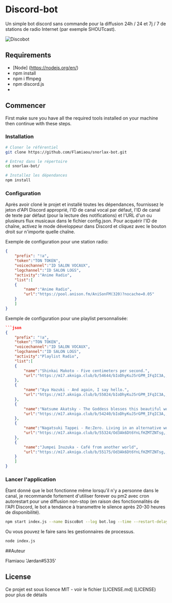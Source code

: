 # Discord-bot

Un simple bot discord sans commande pour la diffusion 24h / 24 et 7j / 7 de stations de radio Internet (par exemple SHOUTcast).

![Discobot](https://i.imgur.com/pI3KB9I.png)

## Requirements

- [Node] (https://nodejs.org/en/) 
- npm install
- npm i ffmpeg
- npm discord.js
- 
## Commencer

First make sure you have all the required tools installed on your machine then continue with these steps.

### Installation

```bash
# Cloner le référentiel
git clone https://github.com/Flamiaou/snorlax-bot.git

# Entrez dans le répertoire
cd snorlax-bot/

# Installez les dépendances
npm install
```

### Configuration

Après avoir cloné le projet et installé toutes les dépendances, fournissez le jeton d'API Discord approprié, l'ID de canal vocal par défaut, l'ID de canal de texte par défaut (pour la lecture des notifications) et l'URL d'un ou plusieurs flux musicaux dans le fichier config.json.
Pour acquérir l'ID de chaîne, activez le mode développeur dans Discord et cliquez avec le bouton droit sur n'importe quelle chaîne.

Exemple de configuration pour une station radio:
```json
{
    "prefix": "!a",
	"token":"TON TOKEN",
	"voicechannel":"ID SALON VOCAUX",
	"logchannel":"ID SALON LOGS",
	"activity":"Anime Radio",
	"list":[
	{
		"name":"Anime Radio",
		"url":"https://pool.anison.fm/AniSonFM(320)?nocache=0.05"
	}
	]
}
```

Exemple de configuration pour une playlist personnalisée:
```json
```json
{
    "prefix": "!a",
	"token":"TON TOKEN",
	"voicechannel":"ID SALON VOCAUX",
	"logchannel":"ID SALON LOGS",
	"activity":"Playlist Radio",
	"list":[
	{
		"name":"Shinkai Makoto - Five centimeters per second.",
		"url":"https://m17.akniga.club/b/54644/bIoDhyKuJ5rGPM_IFqIC3A,,/01.%20%D0%A1%D0%B8%D0%BD%D0%BA%D0%B0%D0%B9%20%D0%9C%D0%B0%D0%BA%D0%BE%D1%82%D0%BE%20-%20%D0%9F%D1%8F%D1%82%D1%8C%20%D1%81%D0%B0%D0%BD%D1%82%D0%B8%D0%BC%D0%B5%D1%82%D1%80%D0%BE%D0%B2%20%D0%B2%20%D1%81%D0%B5%D0%BA%D1%83%D0%BD%D0%B4%D1%83.mp3"
	},
	{
		"name":"Aya Hazuki - And again, I say hello.",
		"url":"https://m17.akniga.club/b/55024/bIoDhyKuJ5rGPM_IFqIC3A,,/01.%20%D0%90%D1%8F%20%D0%A5%D0%B0%D0%B7%D1%83%D0%BA%D0%B8%20-%20%D0%98%20%D1%81%D0%BD%D0%BE%D0%B2%D0%B0%20%D0%B3%D0%BE%D0%B2%D0%BE%D1%80%D1%8E%20%D0%9F%D1%80%D0%B8%D0%B2%D0%B5%D1%82.mp3"
	},
	{
		"name":"Natsume Akatsky - The Goddess blesses this beautiful world.",
		"url":"https://m17.akniga.club/b/54240/bIoDhyKuJ5rGPM_IFqIC3A,,/01.%20%D0%9D%D0%B0%D1%86%D1%83%D0%BC%D1%8D%20%D0%90%D0%BA%D0%B0%D1%86%D0%BA%D0%B8%20-%20%D0%90%D1%85,%20%D0%BC%D0%BE%D1%8F%20%D0%B1%D0%B5%D1%81%D0%BF%D0%BE%D0%BB%D0%B5%D0%B7%D0%BD%D0%B0%D1%8F%20%D0%B1%D0%BE%D0%B3%D0%B8%D0%BD%D1%8F.mp3"
	},
	{
		"name":"Nagatsuki Tappei - Re:Zero. Living in an alternative world from scratch.",
		"url":"https://m17.akniga.club/b/55324/Od3Ak6Dt6YnLfHZMTZNTsg,,/01.%20%D0%9D%D0%B0%D0%B3%D0%B0%D1%86%D1%83%D0%BA%D0%B8%20%D0%A2%D0%B0%D0%BF%D0%BF%D1%8D%D0%B9%20-%20%D0%96%D0%B8%D0%B7%D0%BD%D1%8C%20%D0%B2%20%D0%B0%D0%BB%D1%8C%D1%82%D0%B5%D1%80%D0%BD%D0%B0%D1%82%D0%B8%D0%B2%D0%BD%D0%BE%D0%BC%20%D0%BC%D0%B8%D1%80%D0%B5%20%D1%81%20%D0%BD%D1%83%D0%BB%D1%8F.mp3"
	},
	{
		"name":"Jumpei Inuzuka - Café from another world",
		"url":"https://m17.akniga.club/b/55175/Od3Ak6Dt6YnLfHZMTZNTsg,,/01.%20Inuzuka%20Junpei%20-%20%D0%9A%D0%B0%D1%84%D0%B5%20%D0%B8%D0%B7%20%D0%B4%D1%80%D1%83%D0%B3%D0%BE%D0%B3%D0%BE%20%D0%BC%D0%B8%D1%80%D0%B0.mp3"
	}
	]
}
```

### Lancer l'application

Étant donné que le bot fonctionne même lorsqu'il n'y a personne dans le canal, je recommande fortement d'utiliser forever ou pm2 avec cron autorestart pour une diffusion non-stop (en raison des fonctionnalités de l'API Discord, le bot a tendance à transmettre le silence après 20-30 heures de disponibilité).

```bash
npm start index.js --name DiscoBot --log bot.log --time --restart-delay 5000 & npm start restart.js --name Restart
```

Ou vous pouvez le faire sans les gestionnaires de processus.

```bash
node index.js
```

##Auteur

Flamiaou 'Jørdan#5335'

## License

Ce projet est sous licence MIT - voir le fichier [LICENSE.md] (LICENSE) pour plus de détails

